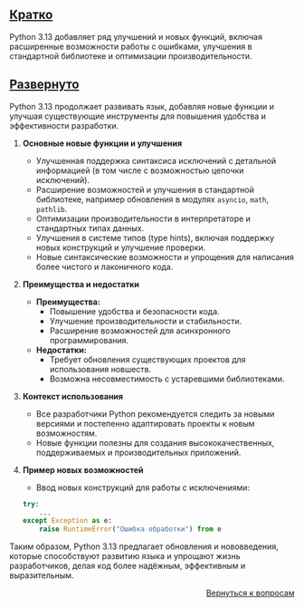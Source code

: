 ## <u>Кратко</u>

Python 3.13 добавляет ряд улучшений и новых функций, включая расширенные возможности работы с ошибками, улучшения в
стандартной библиотеке и оптимизации производительности.

## <u>Развернуто</u>

Python 3.13 продолжает развивать язык, добавляя новые функции и улучшая существующие инструменты для повышения удобства
и эффективности разработки.

1. **Основные новые функции и улучшения**
    - Улучшенная поддержка синтаксиса исключений с детальной информацией (в том числе с возможностью цепочки
      исключений).
    - Расширение возможностей и улучшения в стандартной библиотеке, например обновления в модулях `asyncio`, `math`,
      `pathlib`.
    - Оптимизации производительности в интерпретаторе и стандартных типах данных.
    - Улучшения в системе типов (type hints), включая поддержку новых конструкций и улучшение проверки.
    - Новые синтаксические возможности и упрощения для написания более чистого и лаконичного кода.

2. **Преимущества и недостатки**
    - **Преимущества:**
        - Повышение удобства и безопасности кода.
        - Улучшение производительности и стабильности.
        - Расширение возможностей для асинхронного программирования.
    - **Недостатки:**
        - Требует обновления существующих проектов для использования новшеств.
        - Возможна несовместимость с устаревшими библиотеками.

3. **Контекст использования**
    - Все разработчики Python рекомендуется следить за новыми версиями и постепенно адаптировать проекты к новым
      возможностям.
    - Новые функции полезны для создания высококачественных, поддерживаемых и производительных приложений.

4. **Пример новых возможностей**
    - Ввод новых конструкций для работы с исключениями:
    ```python
    try:
        ...
    except Exception as e:
        raise RuntimeError("Ошибка обработки") from e
    ```

Таким образом, Python 3.13 предлагает обновления и нововведения, которые способствуют развитию языка и упрощают жизнь
разработчиков, делая код более надёжным, эффективным и выразительным.

<div align="right">

[Вернуться к вопросам](../Вопросы.md)

</div>
